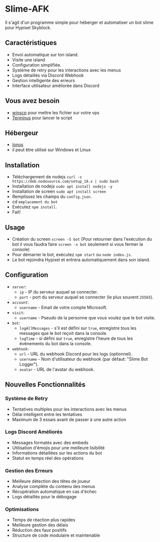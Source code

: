 # Slime-AFK
Il s'agit d'un programme simple pour héberger et automatiser un bot slime pour Hypixel Skyblock.

## Caractéristiques
- Envoi automatique sur ton island.
- Visite une island
- Configuration simplifiée.
- Système de retry pour les interactions avec les menus
- Logs détaillés via Discord Webhook
- Gestion intelligente des erreurs
- Interface utilisateur améliorée dans Discord

## Vous avez besoin
- [winscp](https://winscp.net/eng/download.php) pour mettre les fichier sur votre vps
- [Terminus](https://termius.com/) pour lancer le script

## Hébergeur
- [Ionos](https://www.ionos.fr/serveurs/vps)
- il peut être utilisé sur Windows et Linux

## Installation
- Téléchargement de nodejs `curl -s https://deb.nodesource.com/setup_18.x | sudo bash`
- Installation de nodejs `sudo apt install nodejs -y`
- Installation de screen `sudo apt install screen`
- Remplissez les champs du `config.json`.
- cd `emplacement du bot`
- Exécutez `npm install`.
- Fait!

## Usage
- Création du screen `screen -S bot` (Pour retourner dans l'exécution du bot il vous faudra faire `screen -x bot` seulement si vous fermer la console)
- Pour démarrer le bot, exécutez `npm start` ou `node index.js`.
- Le bot rejoindra Hypixel et entrera automatiquement dans son island.

## Configuration
- `server`:
  - `ip` - IP du serveur auquel se connecter.
  - `port` - port du serveur auquel se connecter (le plus souvent `25565`).
- `account`:
  - `username` - Email de votre compte Microsoft.
- `visit`:
  - `username` - Pseudo de la personne que vous voulez que le bot visite.
- `bot`:
  - `logAllMessages` - s'il est défini sur `true`, enregistre tous les messages que le bot reçoit dans la console.
  - `logTime` - si défini sur `true`, enregistre l'heure de tous les événements du bot dans la console.
- `webhook`:
  - `url` - URL du webhook Discord pour les logs (optionnel).
  - `username` - Nom d'utilisateur du webhook (par défaut: "Slime Bot Logger").
  - `avatar` - URL de l'avatar du webhook.

## Nouvelles Fonctionnalités

### Système de Retry
- Tentatives multiples pour les interactions avec les menus
- Délai intelligent entre les tentatives
- Maximum de 3 essais avant de passer à une autre action

### Logs Discord Améliorés
- Messages formatés avec des embeds
- Utilisation d'émojis pour une meilleure lisibilité
- Informations détaillées sur les actions du bot
- Statut en temps réel des opérations

### Gestion des Erreurs
- Meilleure détection des têtes de joueur
- Analyse complète du contenu des menus
- Récupération automatique en cas d'échec
- Logs détaillés pour le débogage

### Optimisations
- Temps de réaction plus rapides
- Meilleure gestion des délais
- Réduction des faux positifs
- Structure de code modulaire et maintenable